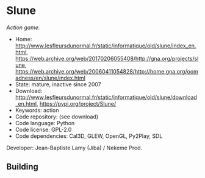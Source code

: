 # Slune

_Action game._

- Home: http://www.lesfleursdunormal.fr/static/informatique/old/slune/index_en.html, https://web.archive.org/web/20170206055408/http://gna.org/projects/slune, https://web.archive.org/web/20060411054828/http://home.gna.org/oomadness/en/slune/index.html
- State: mature, inactive since 2007
- Download: http://www.lesfleursdunormal.fr/static/informatique/old/slune/download_en.html, https://pypi.org/project/Slune/
- Keywords: action
- Code repository: (see download)
- Code language: Python
- Code license: GPL-2.0
- Code dependencies: Cal3D, GLEW, OpenGL, Py2Play, SDL

Developer: Jean-Baptiste Lamy (Jiba) / Nekeme Prod.

## Building

